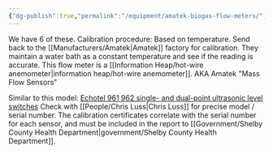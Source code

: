 ```yaml
---
{"dg-publish":true,"permalink":"/equipment/amatek-biogas-flow-meters/","noteIcon":"","created":"2025-05-20T10:31:33.923-05:00"}
---
```


We have 6 of these.
Calibration procedure: Based on temperature. Send back to the [[Manufacturers/Amatek\|Amatek]] factory for calibration. They maintain a water bath as a constant temperature and see if the reading is accurate.
This flow meter is a [[Information Heap/hot-wire anemometer\|information heap/hot-wire anemometer]].
AKA Amatek "Mass Flow Sensors"

Similar to this model: [Echotel 961 962 single- and dual-point ultrasonic level switches](https://www.ametek-measurement.com/solutions/magnetrol/echotel-961-962-single--and-dual-point-ultrasonic-level-switches)
Check with [[People/Chris Luss\|Chris Luss]] for precise model / serial number.
The calibration certificates correlate with the serial number for each sensor, and must be included in the report to [[Government/Shelby County Health Department\|government/Shelby County Health Department]].